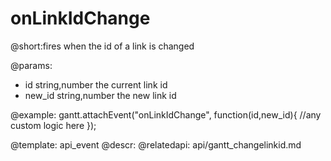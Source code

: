 onLinkIdChange
===========================

@short:fires when the id of a link is changed
	

@params:
- id		string,number	the current link id
- new_id	string,number	the new link id

@example:
gantt.attachEvent("onLinkIdChange", function(id,new_id){
    //any custom logic here
});


@template:	api_event
@descr:
@relatedapi:
	api/gantt_changelinkid.md
